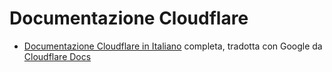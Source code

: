 # Documentazione Cloudflare

- [Documentazione Cloudflare in Italiano](https://developers-cloudflare-com.translate.goog/?_x_tr_sl=auto&_x_tr_tl=it&_x_tr_hl=it&_x_tr_pto=wapp) completa, 
tradotta con Google da [Cloudflare Docs](https://developers.cloudflare.com/)
